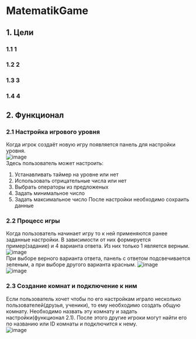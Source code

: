 # MatematikGame
## 1. Цели
### 1.1 1
### 1.2 2
### 1.3 3
### 1.4 4
## 2. Функционал
### 2.1 Настройка игрового уровня
Когда игрок создаёт новую игру появляется панель для настройки уровня.
<br>
![image](https://user-images.githubusercontent.com/80624046/198562493-de95b9f7-2a11-4bda-af04-549f77c084d5.png)
<br>
Здесь пользователь может настроить:
1. Устанавливать таймер на уровне или нет
2. Использовать отрицательные числа или нет
3. Выбрать операторы из предложеных
4. Задать минимальное число
5. Задать максимальное число
После настройки необходимо сохраить данные
### 2.2 Процесс игры
Когда пользователь начинает игру то к ней применяются ранее заданные настройки. В зависимости от них формируется пример(задание) и 4 варианта ответа. Из них только 1 является верным.
<br>
![image](https://user-images.githubusercontent.com/80624046/198564246-f9d2d936-046b-4549-9d08-86962e61ea9e.png)
<br>
При выборе верного варианта ответа, панель с ответом подсвечивается зеленым, а при выборе другого варианта красным.
![image](https://user-images.githubusercontent.com/80624046/198564449-faeb9126-4685-4b78-ab6a-a1af57273016.png)
<br>
![image](https://user-images.githubusercontent.com/80624046/198564505-ef8042c9-2bfd-43cb-bcd9-58ccc21ce6db.png)
<br>
### 2.3 Создание комнат и подключение к ним
Если пользователь хочет чтобы по его настройкам играло несколько пользователей(друзья, ученики), то ему необходимо создать общую комнату.
Необходимо назвать эту комнату и задать настройки(функционал 2.1). После этого другие игроки могут найти его по названию или ID комнаты и подключится к нему.
<br>
![image](https://user-images.githubusercontent.com/80624046/198565810-1d34a483-319f-4c4b-bbea-498a7efdd119.png)
<br>


